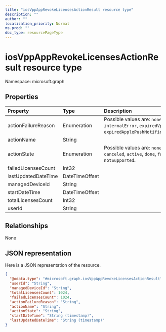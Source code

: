 ```yaml
---
title: "iosVppAppRevokeLicensesActionResult resource type"
description: ""
author: ""
localization_priority: Normal
ms.prod: ""
doc_type: resourcePageType
---
```


# iosVppAppRevokeLicensesActionResult resource type


Namespace: microsoft.graph



## Properties
|Property|Type|Description|
|:---|:---|:---|
|actionFailureReason|Enumeration| Possible values are: `none`, `appleFailure`, `internalError`, `expiredVppToken`, `expiredApplePushNotificationCertificate`.|
|actionName|String||
|actionState|Enumeration| Possible values are: `none`, `pending`, `canceled`, `active`, `done`, `failed`, `notSupported`.|
|failedLicensesCount|Int32||
|lastUpdatedDateTime|DateTimeOffset||
|managedDeviceId|String||
|startDateTime|DateTimeOffset||
|totalLicensesCount|Int32||
|userId|String||

## Relationships
None

## JSON representation
Here is a JSON representation of the resource.
<!-- {
  "blockType": "resource",
  "@odata.type": "microsoft.graph.iosVppAppRevokeLicensesActionResult"
}
-->
``` json
{
  "@odata.type": "#microsoft.graph.iosVppAppRevokeLicensesActionResult",
  "userId": "String",
  "managedDeviceId": "String",
  "totalLicensesCount": 1024,
  "failedLicensesCount": 1024,
  "actionFailureReason": "String",
  "actionName": "String",
  "actionState": "String",
  "startDateTime": "String (timestamp)",
  "lastUpdatedDateTime": "String (timestamp)"
}
```

